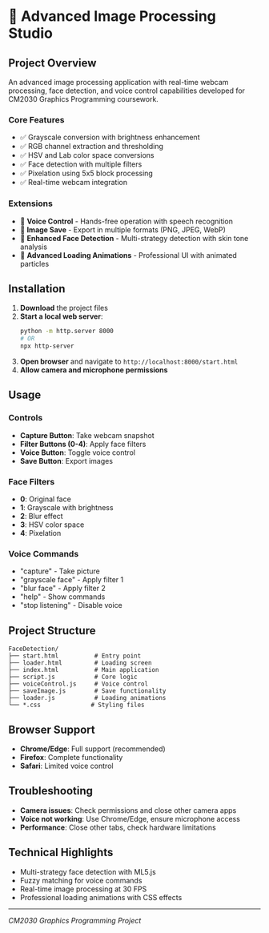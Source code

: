# 🎨 Advanced Image Processing Studio

## Project Overview

An advanced image processing application with real-time webcam processing, face detection, and voice control capabilities developed for CM2030 Graphics Programming coursework.

### Core Features
- ✅ Grayscale conversion with brightness enhancement
- ✅ RGB channel extraction and thresholding
- ✅ HSV and Lab color space conversions
- ✅ Face detection with multiple filters
- ✅ Pixelation using 5x5 block processing
- ✅ Real-time webcam integration

### Extensions
- 🎤 **Voice Control** - Hands-free operation with speech recognition
- 💾 **Image Save** - Export in multiple formats (PNG, JPEG, WebP)
- 🎯 **Enhanced Face Detection** - Multi-strategy detection with skin tone analysis
- 🎨 **Advanced Loading Animations** - Professional UI with animated particles

## Installation

1. **Download** the project files
2. **Start a local web server**:
   ```bash
   python -m http.server 8000
   # OR
   npx http-server
   ```
3. **Open browser** and navigate to `http://localhost:8000/start.html`
4. **Allow camera and microphone permissions**

## Usage

### Controls
- **Capture Button**: Take webcam snapshot
- **Filter Buttons (0-4)**: Apply face filters
- **Voice Button**: Toggle voice control
- **Save Button**: Export images

### Face Filters
- **0**: Original face
- **1**: Grayscale with brightness
- **2**: Blur effect
- **3**: HSV color space
- **4**: Pixelation

### Voice Commands
- "capture" - Take picture
- "grayscale face" - Apply filter 1
- "blur face" - Apply filter 2
- "help" - Show commands
- "stop listening" - Disable voice

## Project Structure
```
FaceDetection/
├── start.html          # Entry point
├── loader.html         # Loading screen
├── index.html          # Main application
├── script.js           # Core logic
├── voiceControl.js     # Voice control
├── saveImage.js        # Save functionality
├── loader.js           # Loading animations
└── *.css              # Styling files
```

## Browser Support
- **Chrome/Edge**: Full support (recommended)
- **Firefox**: Complete functionality
- **Safari**: Limited voice control

## Troubleshooting
- **Camera issues**: Check permissions and close other camera apps
- **Voice not working**: Use Chrome/Edge, ensure microphone access
- **Performance**: Close other tabs, check hardware limitations

## Technical Highlights
- Multi-strategy face detection with ML5.js
- Fuzzy matching for voice commands
- Real-time image processing at 30 FPS
- Professional loading animations with CSS effects

---
*CM2030 Graphics Programming Project*

